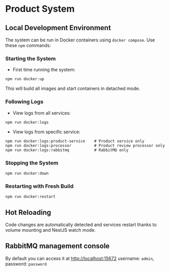 # Product System

## Local Development Environment

The system can be run in Docker containers using `docker compose`. Use these `npm` commands:

### Starting the System

- First time running the system:

```shell
npm run docker:up
```

This will build all images and start containers in detached mode.

### Following Logs

- View logs from all services:

```shell
npm run docker:logs
```

- View logs from specific service:

```shell
npm run docker:logs:product-service    # Product service only
npm run docker:logs:processor          # Product review processor only
npm run docker:logs:rabbitmq           # RabbitMQ only
```

### Stopping the System

```shell
npm run docker:down
```

### Restarting with Fresh Build

```shell
npm run docker:restart
```

## Hot Reloading

Code changes are automatically detected and services restart thanks to volume mounting and NestJS watch mode.

## RabbitMQ management console

By default you can access it at [http://localhost:15672](http://localhost:15672) username: `admin`, password: `password`
